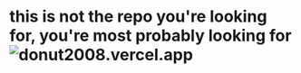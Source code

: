 # this is not the repo you're looking for, you're most probably looking for ![donut2008.vercel.app]("https://github.com/donut2008/donut2008.vercel.app")
